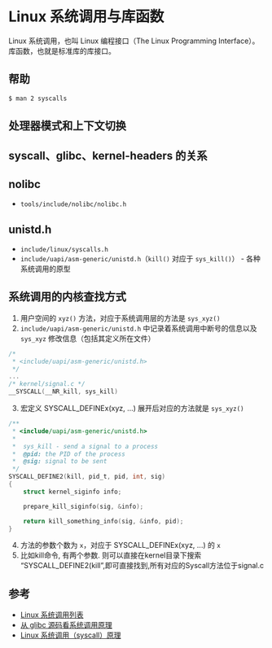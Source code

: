 # Linux 系统调用与库函数

Linux 系统调用，也叫 Linux 编程接口（The Linux Programming Interface）。
库函数，也就是标准库的库接口。

## 帮助

```sh
$ man 2 syscalls
```

## 处理器模式和上下文切换

## syscall、glibc、kernel-headers 的关系

## nolibc

* `tools/include/nolibc/nolibc.h`

## unistd.h

* `include/linux/syscalls.h`
* `include/uapi/asm-generic/unistd.h`（`kill()` 对应于 `sys_kill()`） - 各种系统调用的原型

## 系统调用的内核查找方式

1. 用户空间的 `xyz()` 方法，对应于系统调用层的方法是 `sys_xyz()`
2. `include/uapi/asm-generic/unistd.h` 中记录着系统调用中断号的信息以及 `sys_xyz` 修改信息（包括其定义所在文件）

```c
/*
 * <include/uapi/asm-generic/unistd.h>
 */
...
/* kernel/signal.c */
__SYSCALL(__NR_kill, sys_kill)
```

3. 宏定义 SYSCALL_DEFINEx(xyz, ...) 展开后对应的方法就是 `sys_xyz()`

```c
/**
 * <include/uapi/asm-generic/unistd.h>
 *
 *  sys_kill - send a signal to a process
 *  @pid: the PID of the process
 *  @sig: signal to be sent
 */
SYSCALL_DEFINE2(kill, pid_t, pid, int, sig)
{
	struct kernel_siginfo info;

	prepare_kill_siginfo(sig, &info);

	return kill_something_info(sig, &info, pid);
}
```

4. 方法的参数个数为 `x`，对应于 SYSCALL_DEFINEx(xyz, ...) 的 `x`
5. 比如kill命令, 有两个参数. 则可以直接在kernel目录下搜索 “SYSCALL_DEFINE2(kill”,即可直接找到,所有对应的Syscall方法位于signal.c

## 参考

* [Linux 系统调用列表](https://www.ibm.com/developerworks/cn/linux/kernel/syscall/part1/appendix.html)
* [从 glibc 源码看系统调用原理](https://my.oschina.net/fileoptions/blog/908682)
* [Linux 系统调用（syscall）原理](http://gityuan.com/2016/05/21/syscall/)
